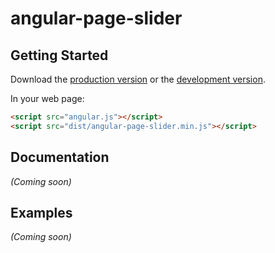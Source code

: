 # angular-page-slider



## Getting Started

Download the [production version][min] or the [development version][max].

[min]: https://raw.github.com/tsanko/jquery-angular-page-slider/master/dist/angular-angular-page-slider.min.js
[max]: https://raw.github.com/tsanko/jquery-angular-page-slider/master/dist/angular-angular-page-slider.js

In your web page:

```html
<script src="angular.js"></script>
<script src="dist/angular-page-slider.min.js"></script>
```

## Documentation
_(Coming soon)_

## Examples
_(Coming soon)_

